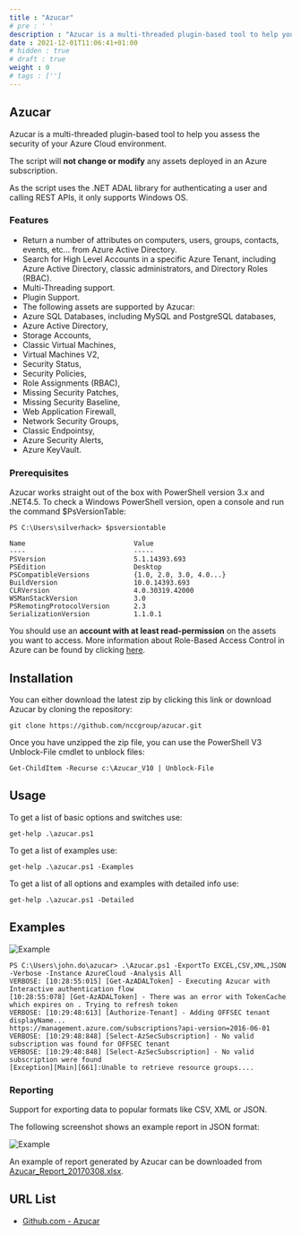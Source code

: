 ```yaml
---
title : "Azucar"
# pre : ' '
description : "Azucar is a multi-threaded plugin-based tool to help you assess the security of your Azure Cloud environment."
date : 2021-12-01T11:06:41+01:00
# hidden : true
# draft : true
weight : 0
# tags : ['']
---
```


## Azucar

Azucar is a multi-threaded plugin-based tool to help you assess the security of your Azure Cloud environment.

The script will **not change or modify** any assets deployed in an Azure subscription.

As the script uses the .NET ADAL library for authenticating a user and calling REST APIs, it only supports Windows OS.

### Features

* Return a number of attributes on computers, users, groups, contacts, events, etc... from Azure Active Directory.
* Search for High Level Accounts in a specific Azure Tenant, including Azure Active Directory, classic administrators, and Directory Roles (RBAC).
* Multi-Threading support.
* Plugin Support.
* The following assets are supported by Azucar:
* Azure SQL Databases, including MySQL and PostgreSQL databases,
* Azure Active Directory,
* Storage Accounts,
* Classic Virtual Machines,
* Virtual Machines V2,
* Security Status,
* Security Policies,
* Role Assignments (RBAC),
* Missing Security Patches,
* Missing Security Baseline,
* Web Application Firewall,
* Network Security Groups,
* Classic Endpointsy,
* Azure Security Alerts,
* Azure KeyVault.

### Prerequisites

Azucar works straight out of the box with PowerShell version 3.x and .NET4.5. To check a Windows PowerShell version, open a console and run the command $PsVersionTable:

```plain
PS C:\Users\silverhack> $psversiontable

Name                           Value
----                           -----
PSVersion                      5.1.14393.693
PSEdition                      Desktop
PSCompatibleVersions           {1.0, 2.0, 3.0, 4.0...}
BuildVersion                   10.0.14393.693
CLRVersion                     4.0.30319.42000
WSManStackVersion              3.0
PSRemotingProtocolVersion      2.3
SerializationVersion           1.1.0.1
```

You should use an **account with at least read-permission** on the assets you want to access. More information about Role-Based Access Control in Azure can be found by clicking [here](https://docs.microsoft.com/en-us/azure/role-based-access-control/role-assignments-portal).

## Installation

You can either download the latest zip by clicking this link or download Azucar by cloning the repository:

```plain
git clone https://github.com/nccgroup/azucar.git
```

Once you have unzipped the zip file, you can use the PowerShell V3 Unblock-File cmdlet to unblock files:

```plain
Get-ChildItem -Recurse c:\Azucar_V10 | Unblock-File
```

## Usage

To get a list of basic options and switches use:

```plain
get-help .\azucar.ps1
```

To get a list of examples use:

```plain
get-help .\azucar.ps1 -Examples
```

To get a list of all options and examples with detailed info use:

```plain
get-help .\azucar.ps1 -Detailed
```

## Examples

![Example](images/example1.png)

```plain
PS C:\Users\john.do\azucar> .\Azucar.ps1 -ExportTo EXCEL,CSV,XML,JSON -Verbose -Instance AzureCloud -Analysis All
VERBOSE: [10:28:55:015] [Get-AzADALToken] - Executing Azucar with Interactive authentication flow
[10:28:55:078] [Get-AzADALToken] - There was an error with TokenCache which expires on . Trying to refresh token
VERBOSE: [10:29:48:613] [Authorize-Tenant] - Adding OFFSEC tenant displayName...
https://management.azure.com/subscriptions?api-version=2016-06-01
VERBOSE: [10:29:48:848] [Select-AzSecSubscription] - No valid subscription was found for OFFSEC tenant
VERBOSE: [10:29:48:848] [Select-AzSecSubscription] - No valid subscription were found
[Exception][Main][661]:Unable to retrieve resource groups....
```

### Reporting

Support for exporting data to popular formats like CSV, XML or JSON.

The following screenshot shows an example report in JSON format:

![Example](images/example2.png)

An example of report generated by Azucar can be downloaded from [Azucar_Report_20170308.xlsx](https://github.com/nccgroup/azucar/files/1915480/Azucar_Report_20170308.xlsx).

## URL List

- [Github.com - Azucar](https://github.com/nccgroup/azucar)

